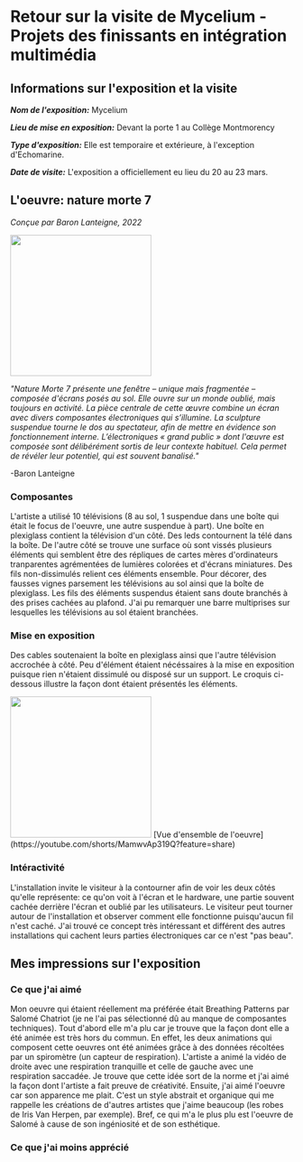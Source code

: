 # Retour sur la visite de Mycelium - Projets des finissants en intégration multimédia
## Informations sur l'exposition et la visite
***Nom de l'exposition:*** Mycelium

***Lieu de mise en exposition:*** Devant la porte 1 au Collège Montmorency 

***Type d'exposition:*** Elle est temporaire et extérieure, à l'exception d'Echomarine.

***Date de visite:*** L'exposition a officiellement eu lieu du 20 au 23 mars.


## L'oeuvre: nature morte 7

*Conçue par Baron Lanteigne, 2022*

<img src="images/images/oeuvre1.jpg" width=250px heigth=250px />

*"Nature Morte 7 présente une fenêtre – unique mais fragmentée – composée d'écrans posés au sol. Elle ouvre sur un monde oublié, mais toujours en activité. La pièce centrale de cette œuvre combine un écran avec divers composantes électroniques qui s’illumine. La sculpture suspendue tourne le dos au spectateur, afin de mettre en évidence son fonctionnement interne. L’électroniques « grand public » dont l'œuvre est composée sont délibérément sortis de leur contexte habituel. Cela permet de révéler leur potentiel, qui est souvent banalisé."*

-Baron Lanteigne

### Composantes

L'artiste a utilisé 10 télévisions (8 au sol, 1 suspendue dans une boîte qui était le focus de l'oeuvre, une autre suspendue à part). Une boîte en plexiglass contient la télévision d'un côté. Des leds contournent la télé dans la boîte. De l'autre côté se trouve une surface où sont vissés plusieurs éléments qui semblent être des répliques de cartes mères d'ordinateurs tranparentes agrémentées de lumières colorées et d'écrans miniatures. Des fils non-dissimulés relient ces éléments ensemble. Pour décorer, des fausses vignes parsement les télévisions au sol ainsi que la boîte de plexiglass. Les fils des éléments suspendus étaient sans doute branchés à des prises cachées au plafond. J'ai pu remarquer une barre multiprises sur lesquelles les télévisions au sol étaient branchées.

### Mise en exposition

Des cables soutenaient la boîte en plexiglass ainsi que l'autre télévision accrochée à côté. Peu d'élément étaient nécéssaires à la mise en exposition puisque rien n'étaient dissimulé ou disposé sur un support. Le croquis ci-dessous illustre la façon dont étaient présentés les éléments. 

<img src="images/images/croquis.JPG" width=250px heigth=250px />
[Vue d'ensemble de l'oeuvre](https://youtube.com/shorts/MamwvAp319Q?feature=share)

### Intéractivité

L'installation invite le visiteur à la contourner afin de voir les deux côtés qu'elle représente: ce qu'on voit à l'écran et le hardware, une partie souvent cachée derrière l'écran et oublié par les utilisateurs. Le visiteur peut tourner autour de l'installation et observer comment elle fonctionne puisqu'aucun fil n'est caché. J'ai trouvé ce concept très intéressant et différent des autres installations qui cachent leurs parties électroniques car ce n'est "pas beau".

## Mes impressions sur l'exposition

### Ce que j'ai aimé

Mon oeuvre qui étaient réellement ma préférée était Breathing Patterns par Salomé Chatriot (je ne l'ai pas sélectionné dû au manque de composantes techniques). Tout d'abord elle m'a plu car je trouve que la façon dont elle a été animée est très hors du commun. En effet, les deux animations qui composent cette oeuvres ont été animées grâce à des données récoltées par un spiromètre (un capteur de respiration). L'artiste a animé la vidéo de droite avec une respiration tranquille et celle de gauche avec une respiration saccadée. Je trouve que cette idée sort de la norme et j'ai aimé la façon dont l'artiste a fait preuve de créativité. Ensuite, j'ai aimé l'oeuvre car son apparence me plait. C'est un style abstrait et organique qui me rappelle les créations de d'autres artistes que j'aime beaucoup (les robes de Iris Van Herpen, par exemple). Bref, ce qui m'a le plus plu est l'oeuvre de Salomé à cause de son ingéniosité et de son esthétique. 

### Ce que j'ai moins apprécié

